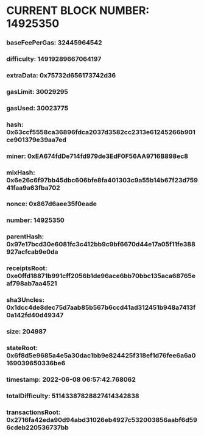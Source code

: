 # CURRENT BLOCK NUMBER: 14925350

### baseFeePerGas: 32445964542
### difficulty: 14919289667064197
### extraData: 0x75732d656173742d36
### gasLimit: 30029295
### gasUsed: 30023775
### hash: 0x63ccf5558ca36896fdca2037d3582cc2313e61245266b901ce901379e39aa7ed
### miner: 0xEA674fdDe714fd979de3EdF0F56AA9716B898ec8
### mixHash: 0x6e26c6f97bb45dbc606bfe8fa401303c9a55b14b67f23d75941faa9a63fba702
### nonce: 0x867d6aee35f0eade
### number: 14925350
### parentHash: 0x97e17bcd30e6081fc3c412bb9c9bf6670d44e17a05f11fe388927acfcab9e0da
### receiptsRoot: 0xe0ffd18871b991cff2056b1de96ace6bb70bbc135aca68765eaf798ab7aa4521
### sha3Uncles: 0x1dcc4de8dec75d7aab85b567b6ccd41ad312451b948a7413f0a142fd40d49347
### size: 204987
### stateRoot: 0x6f8d5e9685a4e5a30dac1bb9e824425f318ef1d76fee6a6a0169039650336be6
### timestamp: 2022-06-08 06:57:42.768062
### totalDifficulty: 51143387828827414342838
### transactionsRoot: 0x2716fa42eda90d94abd31026eb4927c532003856aabf6d596cdeb220536737bb
